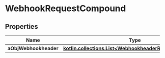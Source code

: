 
# WebhookRequestCompound

## Properties
| Name | Type | Description | Notes |
| ------------ | ------------- | ------------- | ------------- |
| **aObjWebhookheader** | [**kotlin.collections.List&lt;WebhookheaderRequestCompound&gt;**](WebhookheaderRequestCompound.md) |  |  [optional] |



